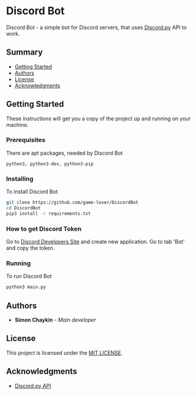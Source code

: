 # Discord Bot

Discord Bot - a simple bot for Discord servers, that uses [Discord.py](https://github.com/Rapptz/discord.py) API to work.

## Summary

  - [Getting Started](#getting-started)
  - [Authors](#authors)
  - [License](#license)
  - [Acknowledgments](#acknowledgments)

## Getting Started

These instructions will get you a copy of the project up and running on your machine.

### Prerequisites

There are apt packages, needed by Discord Bot

    python3, python3-dev, python3-pip

### Installing

To install Discord Bot

```bash
git clone https://github.com/game-lover/DiscordBot
cd DiscordBot
pip3 install -r requirements.txt
```

### How to get Discord Token

Go to [Discord Developers Site](https://discord.com/developers/applications/) and create new application. Go to tab 'Bot' and copy the token.

### Running

To run Discord Bot

```bash
python3 main.py
```

## Authors

  - **Simon Chaykin** - *Main developer*

## License

This project is licensed under the [MIT LICENSE](LICENSE).

## Acknowledgments

  - [Discord.py API](https://discordpy.readthedocs.io/en/latest/api.html)
